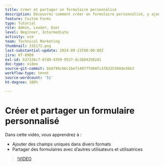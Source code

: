 ```yaml
---
title: Créer et partager un formulaire personnalisé
description: Découvrez comment créer un formulaire personnalisé, y ajouter des champs uniques, et partager des formulaires avec les utilisateurs et les utilisatrices.
feature: Custom Forms
type: Tutorial
role: Admin, Leader, User
level: Beginner, Intermediate
activity: use
team: Technical Marketing
thumbnail: 335172.png
last-substantial-update: 2024-09-23T00:00:00Z
jira: KT-8909
exl-id: b37334c7-67d0-4359-9537-dc26843582d1
doc-type: video
source-git-commit: bbdf99c6bc1be714077fd94fc3f8325394de36b3
workflow-type: tm+mt
source-wordcount: '51'
ht-degree: 100%

---
```


# Créer et partager un formulaire personnalisé

Dans cette vidéo, vous apprendrez à :

* Ajouter des champs uniques dans divers formats
* Partager des formulaires avec d’autres utilisateurs et utilisatrices

>[!VIDEO](https://video.tv.adobe.com/v/3420149/?quality=12&learn=on&enablevpops=1&captions=fre_fr)

